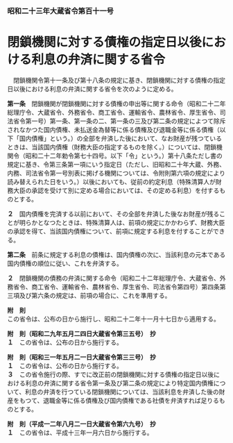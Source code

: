 ### 昭和二十三年大蔵省令第百十一号  
# 閉鎖機関に対する債権の指定日以後における利息の弁済に関する省令  
　閉鎖機関令第十一条及び第十八条の規定に基き、閉鎖機関に対する債権の指定日以後における利息の弁済に関する省令を次のように定める。  
  
**第一条**　閉鎖機関が閉鎖機関に対する債権の申出等に関する命令（昭和二十二年総理庁令、大蔵省令、外務省令、商工省令、運輸省令、農林省令、厚生省令、司法省令第一号）第一条、第一条の二、第一条の三及び第二条の規定によつて除斥されなかつた国内債権、未払送金為替等に係る債権及び退職金等に係る債権（以下「国内債権」という。）の全部を弁済した後において、なお財産が残つているときは、当該国内債権（財務大臣の指定するものを除く。）については、閉鎖機関令（昭和二十二年勅令第七十四号。以下「令」という。）第十八条ただし書の規定に基き、令第三条第一項にいう指定日（ただし、旧昭和二十年大蔵、外務、内務、司法省令第一号別表に掲げる機関については、令附則第六項の規定により読み替えられた日をいう。）以後においても、従前の約定利息（特殊清算人が財務大臣の承認を受けて別に定める場合においては、その定める利息）を付するものとする。  
  
**２**　国内債権を完済する以前において、その全部を弁済した後なお財産が残ることが明らかとなつたときは、特殊清算人は、前項の規定にかかわらず、財務大臣の承認を得て、当該国内債権について、前項に規定する利息を付することができる。  
  
**第二条**　前条に規定する利息の債権は、国内債権の次に、当該利息の元本である国内債権の順位に従い、これを弁済する。  
  
**２**　閉鎖機関の債務の弁済に関する命令（昭和二十二年総理庁令、大蔵省令、外務省令、商工省令、運輸省令、農林省令、厚生省令、司法省令第四号）第四条第三項及び第六条の規定は、前項の場合に、これを準用する。  
  
**附　則**  
この省令は、公布の日から施行し、昭和二十二年十一月十七日から適用する。  
  
**附　則（昭和二九年五月二四日大蔵省令第三五号）　抄**  
**１**　この省令は、公布の日から施行する。  
  
**附　則（昭和三一年五月二一日大蔵省令第三三号）　抄**  
**１**　この省令は、公布の日から施行する。  
**３**　この省令施行の際、すでに改正前の閉鎖機関に対する債権の指定日以後における利息の弁済に関する省令第一条及び第二条の規定により特定国内債権について、利息の弁済を行つている閉鎖機関については、当該利息を弁済した後の財産をもつて、退職金等に係る債権及び国内債権である社債を弁済すれば足りるものとする。  
  
**附　則（平成一二年八月二一日大蔵省令第六九号）　抄**  
**１**　この省令は、平成十三年一月六日から施行する。  
  
